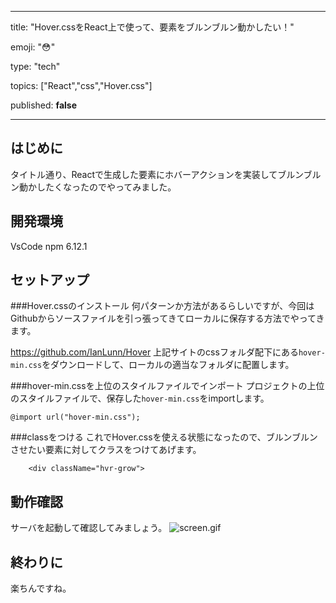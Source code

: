 ---

title: "Hover.cssをReact上で使って、要素をブルンブルン動かしたい！"

emoji: "😳" 

type: "tech" 

topics: ["React","css","Hover.css"] 

published: **false**

  ---



## はじめに

タイトル通り、Reactで生成した要素にホバーアクションを実装してブルンブルン動かしたくなったのでやってみました。

## 開発環境
VsCode
npm 6.12.1

## セットアップ
###Hover.cssのインストール
何パターンか方法があるらしいですが、今回はGithubからソースファイルを引っ張ってきてローカルに保存する方法でやってきます。

https://github.com/IanLunn/Hover
上記サイトのcssフォルダ配下にある`hover-min.css`をダウンロードして、ローカルの適当なフォルダに配置します。

###hover-min.cssを上位のスタイルファイルでインポート
プロジェクトの上位のスタイルファイルで、保存した`hover-min.css`をimportします。

```
@import url("hover-min.css");
```

###classをつける
これでHover.cssを使える状態になったので、ブルンブルンさせたい要素に対してクラスをつけてあげます。

```
    <div className="hvr-grow">
```

## 動作確認
サーバを起動して確認してみましょう。
![screen.gif](https://qiita-image-store.s3.ap-northeast-1.amazonaws.com/0/502798/73d17605-0c6b-da1e-c862-678affc72e88.gif)

## 終わりに
楽ちんですね。